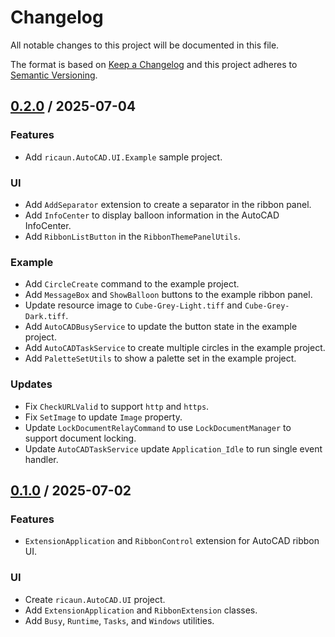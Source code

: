 # Changelog
All notable changes to this project will be documented in this file.

The format is based on [Keep a Changelog](http://keepachangelog.com/en/1.0.0/)
and this project adheres to [Semantic Versioning](http://semver.org/spec/v2.0.0.html).

## [0.2.0] / 2025-07-04
### Features
- Add `ricaun.AutoCAD.UI.Example` sample project.
### UI
- Add `AddSeparator` extension to create a separator in the ribbon panel.
- Add `InfoCenter` to display balloon information in the AutoCAD InfoCenter.
- Add `RibbonListButton` in the `RibbonThemePanelUtils`.
### Example
- Add `CircleCreate` command to the example project.
- Add `MessageBox` and `ShowBalloon` buttons to the example ribbon panel.
- Update resource image to `Cube-Grey-Light.tiff` and `Cube-Grey-Dark.tiff`.
- Add `AutoCADBusyService` to update the button state in the example project.
- Add `AutoCADTaskService` to create multiple circles in the example project. 
- Add `PaletteSetUtils` to show a palette set in the example project.
### Updates
- Fix `CheckURLValid` to support `http` and `https`.
- Fix `SetImage` to update `Image` property.
- Update `LockDocumentRelayCommand` to use `LockDocumentManager` to support document locking.
- Update `AutoCADTaskService` update `Application_Idle` to run single event handler.

## [0.1.0] / 2025-07-02
### Features
- `ExtensionApplication` and `RibbonControl` extension for AutoCAD ribbon UI.
### UI
- Create `ricaun.AutoCAD.UI` project.
- Add `ExtensionApplication` and `RibbonExtension` classes.
- Add `Busy`, `Runtime`, `Tasks`, and `Windows` utilities.

[vNext]: ../../compare/1.0.0...HEAD
[0.2.0]: ../../compare/0.1.0...0.2.0
[0.1.0]: ../../compare/0.1.0